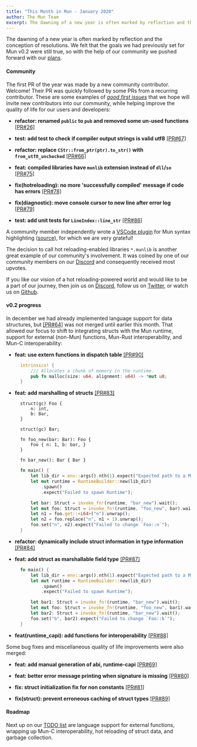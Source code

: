 ```yaml
---
title: "This Month in Mun - January 2020"
author: The Mun Team
excerpt: The dawning of a new year is often marked by reflection and the conception of resolutions. We felt that the goals we had previously set for Mun v0.2 were still true, so with the help of our community we pushed forward with our plans.
---
```


The dawning of a new year is often marked by reflection and the conception of resolutions. We felt that the goals we had previously set for Mun v0.2 were still true, so with the help of our community we pushed forward with our [plans](https://trello.com/b/ZcMiREnC/mun-roadmap).

#### Community

The first PR of the year was made by a new community contributor. Welcome! Their PR was quickly followed by some PRs from a recurring contributor. These are some examples of [*good first issues*](https://github.com/mun-lang/mun/issues?q=is%3Aopen+is%3Aissue+label%3A%22good+first+issue%22) that we hope will invite new contributors into our community, while helping improve the quality of life for our users and developers:

* **refactor: renamed `public` to `pub` and removed some un-used functions** [[PR#26]](https://github.com/mun-lang/mun/pull/26)

* **test: add test to check if compiler output strings is valid utf8** [[PR#67]](https://github.com/mun-lang/mun/pull/67)

* **refactor: replace `CStr::from_ptr(ptr).to_str()` with `from_utf8_unchecked`** [[PR#66]](https://github.com/mun-lang/mun/pull/66)

* **feat: compiled libraries have `munlib` extension instead of `dll`/`so`** [[PR#75]](https://github.com/mun-lang/mun/pull/75)

* **fix(hotreloading): no more 'successfully compiled' message if code has errors** [[PR#78]](https://github.com/mun-lang/mun/pull/78)

* **fix(diagnostic): move console cursor to new line after error log** [[PR#79]](https://github.com/mun-lang/mun/pull/79)

* **test: add unit tests for `LineIndex::line_str`** [[PR#86]](https://github.com/mun-lang/mun/pull/86)

A community member independently wrote a [VSCode plugin](https://marketplace.visualstudio.com/items?itemName=0x9ef.vscode-mun) for Mun syntax highlighting ([source](https://github.com/0x9ef/vscode-mun)), for which we are very grateful!

The decision to call hot reloading-enabled libraries `*.munlib` is another great example of our community's involvement. It was coined by one of our community members on our [Discord](https://discord.gg/SfvvcCU) and consequently received most upvotes.

If you like our vision of a hot reloading-powered world and would like to be a part of our journey, then join us on [Discord](https://discord.gg/SfvvcCU), follow us on [Twitter](https://twitter.com/munlangorg), or watch us on [Github](https://github.com/mun-lang/mun).

#### v0.2 progress

In december we had already implemented language support for data structures, but [[PR#64]](https://github.com/mun-lang/mun/pull/64) was not merged until earlier this month. That allowed our focus to shift to integrating structs with the Mun runtime, support for external (non-Mun) functions, Mun-Rust interoperability, and Mun-C interoperability:

* **feat: use extern functions in dispatch table** [[PR#90]](https://github.com/mun-lang/mun/pull/90)
  ```rust
    intrinsics! {
        /// Allocates a chunk of memory in the runtime.
        pub fn malloc(size: u64, alignment: u64) -> *mut u8;
    }
  ```

* **feat: add marshalling of structs** [[PR#83]](https://github.com/mun-lang/mun/pull/83)
  ```mun
    struct(gc) Foo {
        n: int,
        b: Bar,
    }

    struct(gc) Bar;

    fn foo_new(bar: Bar): Foo {
        Foo { n: 1, b: bar, }
    }

    fn bar_new(): Bar { Bar }
  ```
  ```rust
    fn main() {
        let lib_dir = env::args().nth(1).expect("Expected path to a Mun library.");
        let mut runtime = RuntimeBuilder::new(lib_dir)
            .spawn()
            .expect("Failed to spawn Runtime");

        let bar: Struct = invoke_fn!(runtime, "bar_new").wait();
        let mut foo: Struct = invoke_fn!(runtime, "foo_new", bar).wait();
        let n1 = foo.get::<i64>("n").unwrap();
        let n2 = foo.replace("n", n1 + 1).unwrap();
        foo.set("n", n2).expect("Failed to change `Foo::n`");
    }
  ```

* **refactor: dynamically include struct information in type information** [[PR#84]](https://github.com/mun-lang/mun/pull/84)

* **feat: add struct as marshallable field type** [[PR#87]](https://github.com/mun-lang/mun/pull/87)
  ```rust
    fn main() {
        let lib_dir = env::args().nth(1).expect("Expected path to a Mun library.");
        let mut runtime = RuntimeBuilder::new(lib_dir)
            .spawn()
            .expect("Failed to spawn Runtime");

        let bar1: Struct = invoke_fn!(runtime, "bar_new").wait();
        let mut foo: Struct = invoke_fn!(runtime, "foo_new", bar1).wait();
        let bar2: Struct = invoke_fn!(runtime, "bar_new").wait();
        foo.set("b", bar2).expect("Failed to change `Foo::b`");
    }
  ```

* **feat(runtime_capi): add functions for interoperability** [[PR#88]](https://github.com/mun-lang/mun/pull/88)

Some bug fixes and miscellaneous quality of life improvements were also merged:

* **feat: add manual generation of abi, runtime-capi** [[PR#69]](https://github.com/mun-lang/mun/pull/69)

* **feat: better error message printing when signature is missing** [[PR#80]](https://github.com/mun-lang/mun/pull/80)

* **fix: struct initialization fix for non constants** [[PR#81]](https://github.com/mun-lang/mun/pull/81)

* **fix(struct): prevent erroneous caching of struct types** [[PR#89]](https://github.com/mun-lang/mun/pull/89)

#### Roadmap

Next up on our [TODO list](https://trello.com/b/ZcMiREnC/mun-roadmap) are language support for external functions, wrapping up Mun-C interoperability, hot reloading of struct data, and garbage collection.
